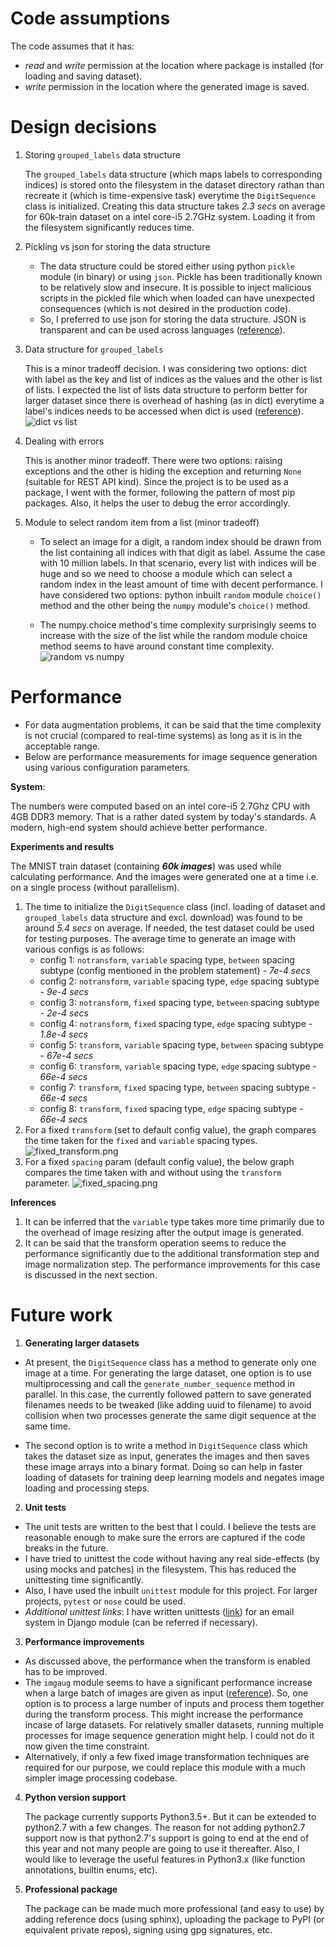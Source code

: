 # Code assumptions
The code assumes that it has:
- *read* and *write* permission at the location where package is installed (for loading and saving dataset).
- *write* permission in the location where the generated image is saved.

# Design decisions
1. Storing `grouped_labels` data structure

    The `grouped_labels` data structure (which maps labels to corresponding indices) is stored onto the filesystem in the dataset directory rathan than recreate it (which is time-expensive task) everytime the `DigitSequence` class is initialized. Creating this data structure takes *2.3 secs* on average for 60k-train dataset on a intel core-i5 2.7GHz system. Loading it from the filesystem significantly reduces time. 

2. Pickling vs json for storing the data structure

    - The data structure could be stored either using python `pickle` module (in binary) or using `json`. Pickle has been traditionally known to be relatively slow and insecure. It is possible to inject malicious scripts in the pickled file which when loaded can have unexpected consequences (which is not desired in the production code). 
    - So, I preferred to use json for storing the data structure. JSON is transparent and can be used across languages ([reference](https://www.benfrederickson.com/dont-pickle-your-data/#targetText=Just%20use%20JSON&targetText=Pickle%20on%20the%20other%20hand,data%20they%20can%20write%20out.)).

3. Data structure for `grouped_labels`

    This is a minor tradeoff decision. I was considering two options: dict with label as the key and list of indices as the values and the other is list of lists. I expected the list of lists data structure to perform better for larger dataset since there is overhead of hashing (as in dict) everytime a label's indices needs to be accessed when dict is used ([reference](https://stackoverflow.com/questions/21199685/why-isnt-my-dict-lookup-faster-than-my-list-lookup-in-python/21200525#21200525)).
![dict vs list](../static/dict_vs_list.png)

4. Dealing with errors

    This is another minor tradeoff. There were two options: raising exceptions and the other is hiding the exception and returning `None` (suitable for REST API kind). Since the project is to be used as a package, I went with the former, following the pattern of most pip packages. Also, it helps the user to debug the error accordingly.

5. Module to select random item from a list (minor tradeoff)

    - To select an image for a digit, a random index should be drawn from the list containing all indices with that digit as label. Assume the case with 10 million labels. In that scenario, every list with indices will be huge and so we need to choose a module which can select a random index in the least amount of time with decent performance. I have considered two options: python inbuilt `random` module `choice()` method and the other being the `numpy` module's `choice()` method. 

    - The numpy.choice method's time complexity surprisingly seems to increase with the size of the list while the random module choice method seems to have around constant time complexity. ![random vs numpy](../static/random_vs_numpy.png)

# Performance
- For data augmentation problems, it can be said that the time complexity is not crucial (compared to real-time systems) as long as it is in the acceptable range.
- Below are performance measurements for image sequence generation using various configuration parameters.

**System**: 

The numbers were computed based on an intel core-i5 2.7Ghz CPU with 4GB DDR3 memory. That is a rather dated system by today's standards. A modern, high-end system should achieve better performance.

**Experiments and results**

The MNIST train dataset (containing ***60k images***) was used while calculating performance. And the images were generated one at a time i.e. on a single process (without parallelism).

1. The time to initialize the `DigitSequence` class (incl. loading of dataset and `grouped_labels` data structure and excl. download) was found to be around *5.4 secs* on average. If needed, the test dataset could be used for testing purposes. The average time to generate an image with various configs is as follows:
    - config 1: `notransform`, `variable` spacing type, `between` spacing subtype (config mentioned in the problem statement) - *7e-4 secs*
    - config 2: `notransform`, `variable` spacing type, `edge` spacing subtype - *9e-4 secs*
    - config 3: `notransform`, `fixed` spacing type, `between` spacing subtype - *2e-4 secs*
    - config 4: `notransform`, `fixed` spacing type, `edge` spacing subtype - *1.8e-4 secs*
    - config 5: `transform`, `variable` spacing type, `between` spacing subtype - *67e-4 secs*
    - config 6: `transform`, `variable` spacing type, `edge` spacing subtype - *66e-4 secs*
    - config 7: `transform`, `fixed` spacing type, `between` spacing subtype - *66e-4 secs*
    - config 8: `transform`, `fixed` spacing type, `edge` spacing subtype - *66e-4 secs*
2. For a fixed `transform` (set to default config value), the graph compares the time taken for the `fixed` and `variable` spacing types. 
 ![fixed_transform.png](../static/fixed_transform.png)
3. For a fixed `spacing` param (default config value), the below graph compares the time taken with and without using the `transform` parameter.
 ![fixed_spacing.png](../static/fixed_spacing.png)

**Inferences**
1. It can be inferred that the `variable` type takes more time primarily due to the overhead of image resizing after the output image is generated.
2. It can be said that the transform operation seems to reduce the performance significantly due to the additional transformation step and image normalization step. The performance improvements for this case is discussed in the next section.

# Future work
1. **Generating larger datasets**

- At present, the `DigitSequence` class has a method to generate only one image at a time. For generating the large dataset, one option is to use multiprocessing and call the `generate_number_sequence` method in parallel. In this case, the currently followed pattern to save generated filenames needs to be tweaked (like adding uuid to filename) to avoid collision when two processes generate the same digit sequence at the same time.

- The second option is to write a method in `DigitSequence` class which takes the dataset size as input, generates the images and then saves these image arrays into a binary format. Doing so can help in faster loading of datasets for training deep learning models and negates image loading and processing steps.

2. **Unit tests**
- The unit tests are written to the best that I could. I believe the tests are reasonable enough to make sure the errors are captured if the code breaks in the future. 
- I have tried to unittest the code without having any real side-effects (by using mocks and patches) in the filesystem. This has reduced the unittesting time significantly.
- Also, I have used the inbuilt `unittest` module for this project. For larger projects, `pytest` or `nose` could be used.
- *Additional unittest links*: I have written unittests ([link](https://gist.github.com/esh-b/3bc2d3d77bfcd716121ed41525237e4a)) for an email system in Django module (can be referred if necessary).

3. **Performance improvements**
- As discussed above, the performance when the transform is enabled has to be improved. 
- The `imgaug` module seems to have a significant performance increase when a large batch of images are given as input ([reference](https://imgaug.readthedocs.io/en/latest/source/performance.html)). So, one option is to process a large number of inputs and process them together during the transform process. This might increase the performance incase of large datasets. For relatively smaller datasets, running multiple processes for image sequence generation might help. I could not do it now given the time constraint.
- Alternatively, if only a few fixed image transformation techniques are required for our purpose, we could replace this module with a much simpler image processing codebase.

4. **Python version support**

    The package currently supports Python3.5+. But it can be extended to python2.7 with a few changes. The reason for not adding python2.7 support now is that python2.7's support is going to end at the end of this year and not many people are going to use it thereafter. Also, I would like to leverage the useful features in Python3.x (like function annotations, builtin enums, etc).

5. **Professional package**

    The package can be made much more professional (and easy to use) by adding reference docs (using sphinx), uploading the package to PyPI (or equivalent private repos), signing using gpg signatures, etc.

